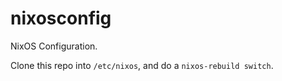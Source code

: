 # nixosconfig

NixOS Configuration.

Clone this repo into `/etc/nixos`, and do a `nixos-rebuild switch`.

